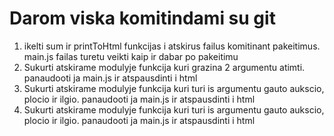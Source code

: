 # Darom viska komitindami su git

1. ikelti sum ir printToHtml funkcijas i atskirus failus komitinant pakeitimus. main.js failas turetu veikti kaip ir dabar po pakeitimu
2. Sukurti atskirame modulyje funkcija kuri grazina 2 argumentu atimti. panaudooti ja main.js ir atspausdinti i html
3. Sukurti atskirame modulyje funkcija kuri turi is argumentu gauto aukscio, plocio ir ilgio. panaudooti ja main.js ir atspausdinti i html
4. Sukurti atskirame modulyje funkcija kuri turi is argumentu gauto aukscio, plocio ir ilgio. panaudooti ja main.js ir atspausdinti i html
